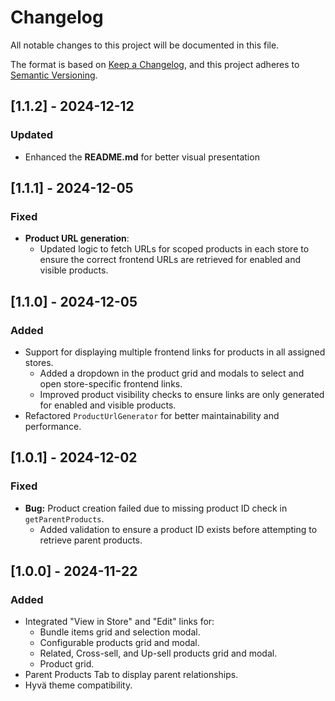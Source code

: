 # Changelog

All notable changes to this project will be documented in this file.

The format is based on [Keep a Changelog](https://keepachangelog.com/en/1.0.0/), and this project adheres to [Semantic Versioning](https://semver.org/).

## [1.1.2] - 2024-12-12
### Updated
- Enhanced the **README.md** for better visual presentation

## [1.1.1] - 2024-12-05
### Fixed
- **Product URL generation**:
  - Updated logic to fetch URLs for scoped products in each store to ensure the correct frontend URLs are retrieved for enabled and visible products.

## [1.1.0] - 2024-12-05
### Added
- Support for displaying multiple frontend links for products in all assigned stores.
  - Added a dropdown in the product grid and modals to select and open store-specific frontend links.
  - Improved product visibility checks to ensure links are only generated for enabled and visible products.
- Refactored `ProductUrlGenerator` for better maintainability and performance.

## [1.0.1] - 2024-12-02
### Fixed
- **Bug:** Product creation failed due to missing product ID check in `getParentProducts`.
  - Added validation to ensure a product ID exists before attempting to retrieve parent products.

## [1.0.0] - 2024-11-22
### Added
- Integrated "View in Store" and "Edit" links for:
  - Bundle items grid and selection modal.
  - Configurable products grid and modal.
  - Related, Cross-sell, and Up-sell products grid and modal.
  - Product grid.
- Parent Products Tab to display parent relationships.
- Hyvä theme compatibility.
